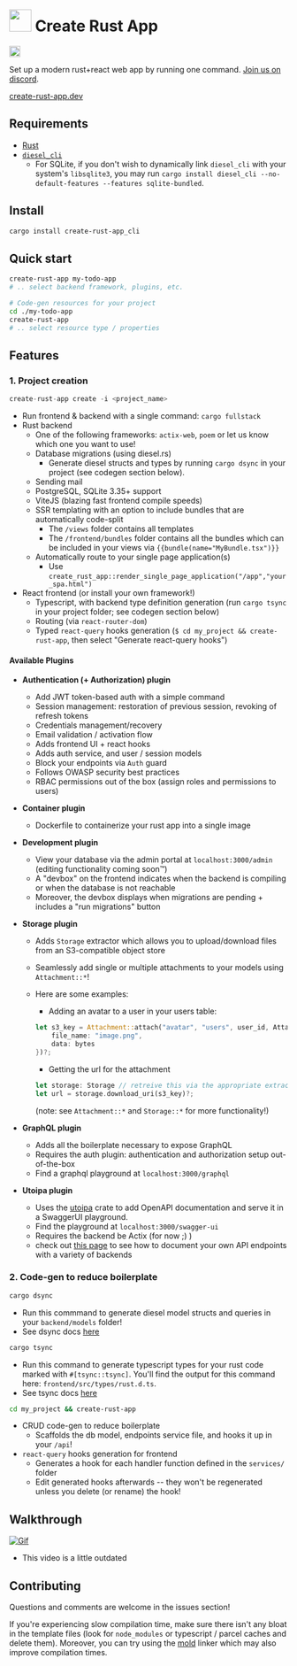 # <img src="https://user-images.githubusercontent.com/4259838/150465966-7ac954d1-9f0c-48d4-a37a-10543b3bbfe1.png" height="40px"> Create Rust App

<!-- markdownlint-disable-file MD033 -->

<a href="https://crates.io/crates/create-rust-app"><img src="https://img.shields.io/crates/v/create-rust-app.svg?style=for-the-badge" height="20" alt="License: MIT OR Apache-2.0" /></a>

Set up a modern rust+react web app by running one command. [Join us on discord](https://discord.gg/tm6Ey33ZPN).

[create-rust-app.dev](https://create-rust-app.dev)

## Requirements

- [Rust](https://www.rust-lang.org/tools/install)
- [`diesel_cli`](http://diesel.rs/guides/getting-started#installing-diesel-cli)
  - For SQLite, if you don't wish to dynamically link `diesel_cli` with your system's `libsqlite3`, you may run `cargo install diesel_cli --no-default-features --features sqlite-bundled`.

## Install

```sh
cargo install create-rust-app_cli
```

## Quick start

```sh
create-rust-app my-todo-app
# .. select backend framework, plugins, etc.
```

```sh
# Code-gen resources for your project
cd ./my-todo-app
create-rust-app
# .. select resource type / properties
```

## Features

### 1. Project creation

```rust
create-rust-app create -i <project_name>
```

- Run frontend & backend with a single command: `cargo fullstack`
- Rust backend
  - One of the following frameworks: `actix-web`, `poem` or let us know which one you want to use!
  - Database migrations (using diesel.rs)
    - Generate diesel structs and types by running `cargo dsync` in your project (see codegen section below).
  - Sending mail
  - PostgreSQL, SQLite 3.35+ support
  - ViteJS (blazing fast frontend compile speeds)
  - SSR templating with an option to include bundles that are automatically code-split
    - The `/views` folder contains all templates
    - The `/frontend/bundles` folder contains all the bundles which can be included in your views via `{{bundle(name="MyBundle.tsx")}}`
  - Automatically route to your single page application(s)
    - Use `create_rust_app::render_single_page_application("/app","your_spa.html")`
- React frontend (or install your own framework!)
  - Typescript, with backend type definition generation (run `cargo tsync` in your project folder; see codegen section below)
  - Routing (via `react-router-dom`)
  - Typed `react-query` hooks generation (`$ cd my_project && create-rust-app`, then select "Generate react-query hooks")

#### Available Plugins

- **Authentication (+ Authorization) plugin**
  - Add JWT token-based auth with a simple command
  - Session management: restoration of previous session, revoking of refresh tokens
  - Credentials management/recovery
  - Email validation / activation flow
  - Adds frontend UI + react hooks
  - Adds auth service, and user / session models
  - Block your endpoints via `Auth` guard
  - Follows OWASP security best practices
  - RBAC permissions out of the box (assign roles and permissions to users)

- **Container plugin**
  - Dockerfile to containerize your rust app into a single image

- **Development plugin**
  - View your database via the admin portal at `localhost:3000/admin` (editing functionality coming soon™)
  - A "devbox" on the frontend indicates when the backend is compiling or when the database is not reachable
  - Moreover, the devbox displays when migrations are pending + includes a "run migrations" button

- **Storage plugin**
  - Adds `Storage` extractor which allows you to upload/download files from an S3-compatible object store
  - Seamlessly add single or multiple attachments to your models using `Attachment::*`!
  - Here are some examples:
    - Adding an avatar to a user in your users table:

    ```rust
    let s3_key = Attachment::attach("avatar", "users", user_id, AttachmentData {
        file_name: "image.png",
        data: bytes
    })?;
    ```

    - Getting the url for the attachment

    ```rust
    let storage: Storage // retreive this via the appropriate extractor in your frameowrk of choice
    let url = storage.download_uri(s3_key)?;
    ```

    (note: see `Attachment::*` and `Storage::*` for more functionality!)

- **GraphQL plugin**
  - Adds all the boilerplate necessary to expose GraphQL
  - Requires the auth plugin: authentication and authorization setup out-of-the-box
  - Find a graphql playground at `localhost:3000/graphql`

- **Utoipa plugin**
  - Uses the [utoipa](https://github.com/juhaku/utoipa) crate to add OpenAPI documentation and serve it in a SwaggerUI playground.
  - Find the playground at `localhost:3000/swagger-ui`
  - Requires the backend be Actix (for now ;) )
  - check out [this page](https://github.com/juhaku/utoipa/tree/master/examples) to see how to document your own API endpoints with a variety of backends

### 2. Code-gen to reduce boilerplate

````sh
cargo dsync
````

- Run this commmand to generate diesel model structs and queries in your `backend/models` folder!
- See dsync docs [here](https://github.com/Wulf/dsync)

```sh
cargo tsync
```

- Run this command to generate typescript types for your rust code marked with `#[tsync::tsync]`. You'll find the output for this command here: `frontend/src/types/rust.d.ts`.
- See tsync docs [here](https://github.com/Wulf/tsync)

```sh
cd my_project && create-rust-app
```

- CRUD code-gen to reduce boilerplate
  - Scaffolds the db model, endpoints service file, and hooks it up in your `/api`!
- `react-query` hooks generation for frontend
  - Generates a hook for each handler function defined in the `services/` folder
  - Edit generated hooks afterwards -- they won't be regenerated unless you delete (or rename) the hook!

## Walkthrough

[![Gif](docs/create-rust-app-v2.gif)](https://github.com/Wulf/create-rust-app/blob/main/docs/create-rust-app-v2.mp4)

- This video is a little outdated

## Contributing

Questions and comments are welcome in the issues section!

If you're experiencing slow compilation time, make sure there isn't any bloat in the template files (look for `node_modules` or typescript / parcel caches and delete them).
Moreover, you can try using the [mold](https://github.com/rui314/mold) linker which may also improve compilation times.
